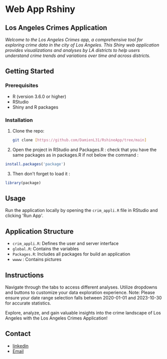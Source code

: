 # Web App Rshiny 
## Los Angeles Crimes Application 

*Welcome to the Los Angeles Crimes app, a comprehensive tool for exploring crime data in the city of Los Angeles. This Shiny web application provides visualizations and analyses by LA districts to help users understand crime trends and variations over time and across districts.*

## Getting Started

### Prerequisites

- R (version 3.6.0 or higher)
- RStudio
- Shiny and R packages

### Installation

1. Clone the repo:
   ```sh
   git clone [https://github.com/DamienL31/RshineApp/tree/main]
   ```
2. Open the project in RStudio and Packages.R : 
check that you have the same packages as in packages.R if not below the command :
```R
install.packages('package')
```
3. Then don't forget to load it :
```R
library(package)
```
## Usage

Run the application locally by opening the `crim_appli.R` file in RStudio and clicking 'Run App'. 

## Application Structure

- `crim_appli.R`: Defines the user and server interface
- `global.R`: Contains the variables 
- `Packages.R`: Includes all packages for build an application
- `wwww` : Contains pictures

## Instructions 

Navigate through the tabs to access different analyses.
Utilize dropdowns and buttons to customize your data exploration experience.
Note: Please ensure your date range selection falls between 2020-01-01 and 2023-10-30 for accurate statistics.

Explore, analyze, and gain valuable insights into the crime landscape of Los Angeles with the Los Angeles Crimes Application!

## Contact
 
- [linkedin](https://www.linkedin.com/in/damien-lauger-8aa64a151)
- [Email](damien.lauger.edu@groupe-gema.com)

